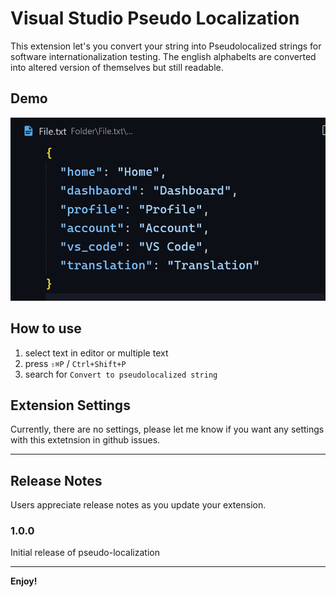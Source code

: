 # Visual Studio Pseudo Localization

This extension let's you convert your string into Pseudolocalized strings for software internationalization testing. The english alphabelts are converted into altered version of themselves but still readable.

## Demo

![Demo image](assets/demo.gif)

## How to use

1. select text in editor or multiple text
1. press `⇧⌘P` / `Ctrl+Shift+P`
1. search for `Convert to pseudolocalized string`

## Extension Settings

Currently, there are no settings, please let me know if you want any settings with this extetnsion in github issues.

---

## Release Notes

Users appreciate release notes as you update your extension.

### 1.0.0

Initial release of pseudo-localization

---

**Enjoy!**
